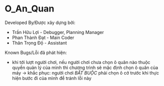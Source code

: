 # O_An_Quan
Developed By/Được xây dựng bởi:
- Trần Hữu Lợi - Debugger, Planning Manager
- Phan Thành Đạt - Main Coder
- Thân Trọng Độ - Assistant

Known Bugs/Lỗi đã phát hiện:
- khi tới lượt người chơi, nếu người chơi chưa chọn ô quân nào thuộc quyền quản lý của mình thì chương trình sẽ mặc định chọn ô quân của máy
-> khắc phục: người chơi *BẮT BUỘC* phải chọn ô cờ trước khi thực hiện bước đi của mình để tránh lỗi này
